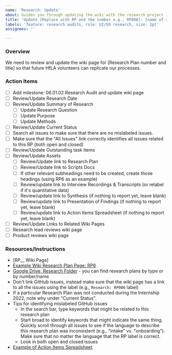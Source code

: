 ```yaml
---
name: 'Research: Update'
about: Guides you through updating the wiki with the research project info
title: 'Update [Replace with RP and the number e.g., RP008]: [name of research]'
labels: 'feature: research audits, role: UI/UX research, size: 1pt'
assignees: ''

---
```


### Overview
We need to review and update the wiki page for [Research Plan number and title] so that future HfLA volunteers can replicate our processes.

### Action Items
- [ ] Add milestone: 06.01.02 Research Audit and update wiki page
- [ ] Review/Update Research Date
- [ ] Review/Update Summary of Research
    - [ ] Update Research Question
    - [ ] Update Purpose
    - [ ] Update Methods
- [ ] Review/Update Current Status
- [ ] Search all issues to make sure that there are no mislabeled issues. 
- [ ] Make sure that the "All Issues" link correctly identifies all issues related to this RP (both open and closed)
- [ ] Review/Update Outstanding task items
- [ ] Review/Update Assets
    - [ ] Review/Update link to Research Plan
    - [ ] Review/Update link to Scripts Docs
    - [ ] If other relevant subheadings need to be created, create those headings (using RP6 as an example)
    - [ ] Review/update link to Interview Recordings & Transcripts (or relabel if it's quantitative data)
    - [ ] Review/update link to Synthesis (if nothing to report yet, leave blank)
    - [ ] Review/update link to Presentation of Findings (if nothing to report yet, leave blank)
    - [ ] Review/update link to Action Items Spreadsheet (if nothing to report yet, leave blank)
- [ ] Review/Update Links to Related Wiki Pages
- [ ]  Research lead reviews wiki page
- [ ]  Product reviews wiki page

### Resources/Instructions
- [RP__ Wiki Page]
- [Example Wiki Research Plan Page: RP6](https://github.com/hackforla/internship/wiki/Research-Plan-6:-Intern-Intake-Interviews)
- [Google Drive, Research Folder](https://drive.google.com/drive/folders/1LLHYcQCRmpC3DX_ZMj4BXNCmb_XliUXd?usp=sharing) - you can find research  plans by type or by number/name
- Don't link GitHub issues, instead make sure that the wiki page has a link to all the issues using the label (e.g., `Research: RP006` label)
- If a particular Research Plan was not conducted during the Internship 2022, note why under "Current Status".
- Tips for identifying mislabeled GitHub issues
    - In the search bar, type keywords that might be related to this research plan
    - Start broad to identify keywords that might indicate the same thing. Quickly scroll through all issues to see if the language to describe this research plan was inconsistent (e.g., "intake" vs. "onboarding"). Make sure that no matter the language that the RP label is correct.
    - Look in both open and closed issues
- [Example of Action Items Spreadsheet](https://docs.google.com/spreadsheets/d/1WGim70shHIt-6BbweDvbn-J0IdOR8JmQLYg9Rovf7bA/edit#gid=1693908723)
